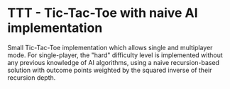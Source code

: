 # TTT - Tic-Tac-Toe with naive AI implementation
Small Tic-Tac-Toe implementation which allows single and multiplayer mode. For single-player, the "hard" difficulty  level is implemented without any previous knowledge of AI algorithms, using a naive recursion-based solution with outcome points weighted by the squared inverse of their recursion depth.
